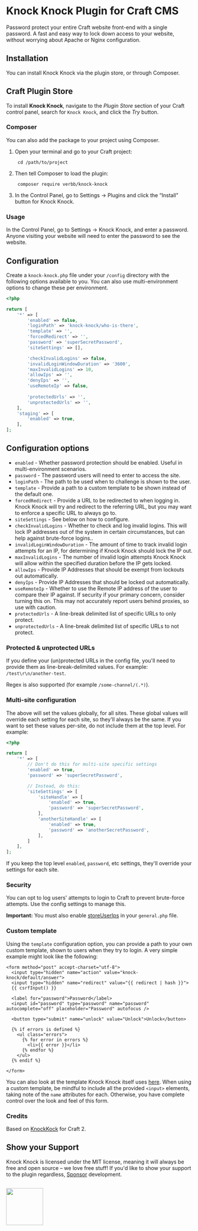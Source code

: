 # Knock Knock Plugin for Craft CMS

Password protect your entire Craft website front-end with a single password. A fast and easy way to lock down access to your website, without worrying about Apache or Nginx configuration.

## Installation
You can install Knock Knock via the plugin store, or through Composer.

## Craft Plugin Store
To install **Knock Knock**, navigate to the _Plugin Store_ section of your Craft control panel, search for `Knock Knock`, and click the _Try_ button.

### Composer
You can also add the package to your project using Composer.

1. Open your terminal and go to your Craft project:

        cd /path/to/project

2. Then tell Composer to load the plugin:
    
        composer require verbb/knock-knock

3. In the Control Panel, go to Settings → Plugins and click the “Install” button for Knock Knock.

### Usage
In the Control Panel, go to Settings → Knock Knock, and enter a password. Anyone visiting your website will need to enter the password to see the website.

## Configuration

Create a `knock-knock.php` file under your `/config` directory with the following options available to you. You can also use multi-environment options to change these per environment.

```php
<?php

return [
    '*' => [
        'enabled' => false,
        'loginPath' => 'knock-knock/who-is-there',
        'template' => '',
        'forcedRedirect' => '',
        'password' => 'superSecretPassword',
        'siteSettings' => [],

        'checkInvalidLogins' => false,
        'invalidLoginWindowDuration' => '3600',
        'maxInvalidLogins' => 10,
        'allowIps' => '',
        'denyIps' => '',
        'useRemoteIp' => false,
        
        'protectedUrls' => '',
        'unprotectedUrls' => '',
    ],
    'staging' => [
        'enabled' => true,
    ],
];
```

## Configuration options

- `enabled` - Whether password protection should be enabled. Useful in multi-environment scenarios.
- `password` - The password users will need to enter to access the site.
- `loginPath` - The path to be used when to challenge is shown to the user.
- `template` - Provide a path to a custom template to be shown instead of the default one.
- `forcedRedirect` - Provide a URL to be redirected to when logging in. Knock Knock will try and redirect to the referring URL, but you may want to enforce a specific URL to always go to.
- `siteSettings` - See below on how to configure.
- `checkInvalidLogins` - Whether to check and log invalid logins. This will lock IP addresses out of the system in certain circumstances, but can help against brute-force logins..
- `invalidLoginWindowDuration` - The amount of time to track invalid login attempts for an IP, for determining if Knock Knock should lock the IP out.
- `maxInvalidLogins` - The number of invalid login attempts Knock Knock will allow within the specified duration before the IP gets locked.
- `allowIps` - Provide IP Addresses that should be exempt from lockouts out automatically.
- `denyIps` - Provide IP Addresses that should be locked out automatically.
- `useRemoteIp` - Whether to use the Remote IP address of the user to compare their IP against. If security if your primary concern, consider turning this on. This may not accurately report users behind proxies, so use with caution.
- `protectedUrls` - A line-break delimited list of specific URLs to only protect.
- `unprotectedUrls` - A line-break delimited list of specific URLs to not protect.

### Protected & unprotected URLs

If you define your (un)protected URLs in the config file, you'll need to provide them as line-break-delimited values. For example: `/test\r\n/another-test`.

Regex is also supported (for example `/some-channel/(.*)`).

### Multi-site configuration

The above will set the values globally, for all sites. These global values will override each setting for each site, so they'll always be the same. If you want to set these values per-site, do not include them at the top level. For example:

```php
<?php

return [
    '*' => [
        // Don't do this for multi-site specific settings
        'enabled' => true,
        'password' => 'superSecretPassword',

        // Instead, do this:
        'siteSettings' => [
            'siteHandle' => [
                'enabled' => true,
                'password' => 'superSecretPassword',
            ],
            'anotherSiteHandle' => [
                'enabled' => true,
                'password' => 'anotherSecretPassword',
            ],
        ]
    ],
];
```

If you keep the top level `enabled`, `password`, etc settings, they'll override your settings for each site.

### Security
You can opt to log users' attempts to login to Craft to prevent brute-force attempts. Use the config settings to manage this.

**Important:** You must also enable [storeUserIps](https://docs.craftcms.com/v3/config/config-settings.html#storeuserips) in your `general.php` file.

### Custom template
Using the `template` configuration option, you can provide a path to your own custom template, shown to users when they try to login. A very simple example might look like the following:

```
<form method="post" accept-charset="utf-8">
  <input type="hidden" name="action" value="knock-knock/default/answer">
  <input type="hidden" name="redirect" value="{{ redirect | hash }}">
  {{ csrfInput() }}

  <label for="password">Password</label>
  <input id="password" type="password" name="password" autocomplete="off" placeholder="Password" autofocus />

  <button type="submit" name="unlock" value="Unlock">Unlock</button>

  {% if errors is defined %}
    <ul class="errors">
      {% for error in errors %}
        <li>{{ error }}</li>
      {% endfor %}
    </ul>
  {% endif %}

</form>
```

You can also look at the template Knock Knock itself uses [here](https://github.com/verbb/knock-knock/blob/craft-3/src/templates/ask.html). When using a custom template, be mindful to include all the provided `<input>` elements, taking note of the `name` attributes for each. Otherwise, you have complete control over the look and feel of this form.

### Credits
Based on [KnockKock](https://github.com/dgrigg/knockknock) for Craft 2.

## Show your Support

Knock Knock is licensed under the MIT license, meaning it will always be free and open source – we love free stuff! If you'd like to show your support to the plugin regardless, [Sponsor](https://github.com/sponsors/verbb) development.

<h2></h2>

<a href="https://verbb.io" target="_blank">
  <img width="100" src="https://verbb.io/assets/img/verbb-pill.svg">
</a>
